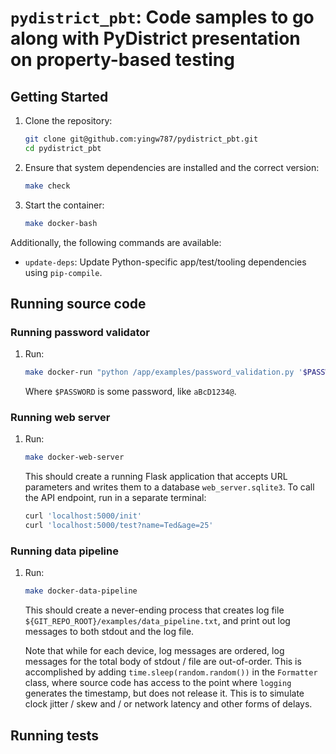 # `pydistrict_pbt`: Code samples to go along with PyDistrict presentation on property-based testing

## Getting Started

1.  Clone the repository:

    ```bash
    git clone git@github.com:yingw787/pydistrict_pbt.git
    cd pydistrict_pbt
    ```

2.  Ensure that system dependencies are installed and the correct version:

    ```bash
    make check
    ```

3.  Start the container:

    ```bash
    make docker-bash
    ```

Additionally, the following commands are available:

- `update-deps`: Update Python-specific app/test/tooling dependencies using
  `pip-compile`.

## Running source code

### Running password validator

1.  Run:

    ```bash
    make docker-run "python /app/examples/password_validation.py '$PASSWORD'"
    ```

    Where `$PASSWORD` is some password, like `aBcD1234@`.

### Running web server

1.  Run:

    ```bash
    make docker-web-server
    ```

    This should create a running Flask application that accepts URL parameters
    and writes them to a database `web_server.sqlite3`. To call the API
    endpoint, run in a separate terminal:

    ```bash
    curl 'localhost:5000/init'
    curl 'localhost:5000/test?name=Ted&age=25'
    ```

### Running data pipeline

1.  Run:

    ```bash
    make docker-data-pipeline
    ```

    This should create a never-ending process that creates log file
    `${GIT_REPO_ROOT}/examples/data_pipeline.txt`, and print out log messages to
    both stdout and the log file.

    Note that while for each device, log messages are ordered, log messages for
    the total body of stdout / file are out-of-order. This is accomplished by
    adding `time.sleep(random.random())` in the `Formatter` class, where source
    code has access to the point where `logging` generates the timestamp, but
    does not release it. This is to simulate clock jitter / skew and / or
    network latency and other forms of delays.

## Running tests
